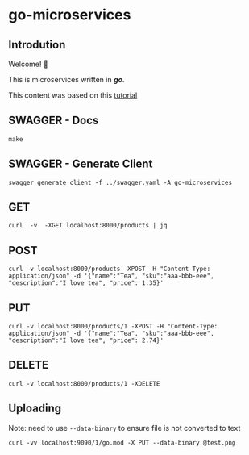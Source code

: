 # go-microservices

## Introdution

Welcome! 👋

This is microservices written in ***go***.

This content was based on this [tutorial](https://www.youtube.com/watch?v=VzBGi_n65iU&ab_channel=NicJackson)

## SWAGGER - Docs
```
make
```

## SWAGGER - Generate Client
```
swagger generate client -f ../swagger.yaml -A go-microservices
```



## GET
```
curl  -v  -XGET localhost:8000/products | jq
```

## POST
```
curl -v localhost:8000/products -XPOST -H "Content-Type: application/json" -d '{"name":"Tea", "sku":"aaa-bbb-eee", "description":"I love tea", "price": 1.35}'
```

## PUT
```
curl -v localhost:8000/products/1 -XPOST -H "Content-Type: application/json" -d '{"name":"Tea", "sku":"aaa-bbb-eee", "description":"I love tea", "price": 2.74}'
```

## DELETE
```
curl -v localhost:8000/products/1 -XDELETE
```

## Uploading 

Note: need to use `--data-binary` to ensure file is not converted to text

```
curl -vv localhost:9090/1/go.mod -X PUT --data-binary @test.png
```
